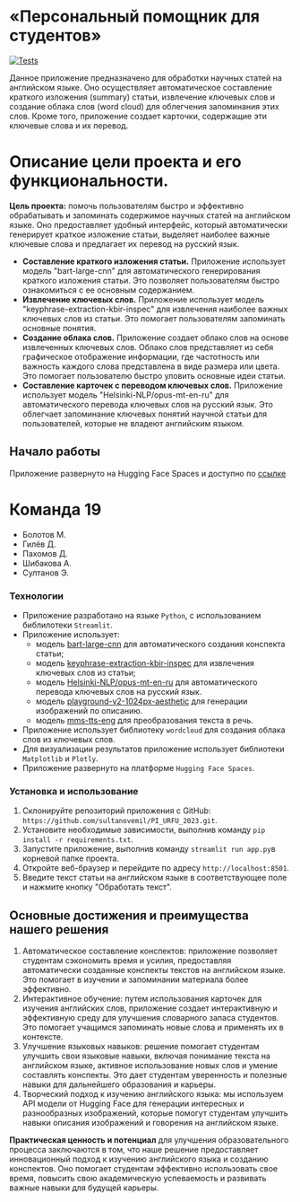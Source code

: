 # «Персональный помощник для студентов»

[![Tests](https://github.com/sultanovemil/FinProject_G19/actions/workflows/python-app.yml/badge.svg)](https://github.com/sultanovemil/FinProject_G19/actions/workflows/python-app.yml)

Данное приложение предназначено для обработки научных статей на английском языке. Оно осуществляет автоматическое составление краткого изложения (summary) статьи, извлечение ключевых слов и создание облака слов (word cloud) для облегчения запоминания этих слов. Кроме того, приложение создает карточки, содержащие эти ключевые слова и их перевод.

# Описание цели проекта и его функциональности.
**Цель проекта:** помочь пользователям быстро и эффективно обрабатывать и запоминать содержимое научных статей на английском языке. Оно предоставляет удобный интерфейс, который автоматически генерирует краткое изложение статьи, выделяет наиболее важные ключевые слова и предлагает их перевод на русский язык.

- **Составление краткого изложения статьи.** Приложение использует модель "bart-large-cnn" для автоматического генерирования краткого изложения статьи. Это позволяет пользователям быстро ознакомиться с ее основным содержанием.
- **Извлечение ключевых слов.** Приложение использует модель "keyphrase-extraction-kbir-inspec" для извлечения наиболее важных ключевых слов из статьи. Это помогает пользователям запоминать основные понятия.
- **Создание облака слов.** Приложение создает облако слов на основе извлеченных ключевых слов. Облако слов представляет из себя графическое отображение информации, где частотность или важность каждого слова представлена в виде размера или цвета. Это помогает пользователю быстро уловить основные идеи статьи.
- **Составление карточек с переводом ключевых слов.** Приложение использует модель "Helsinki-NLP/opus-mt-en-ru" для автоматического перевода ключевых слов на русский язык. Это облегчает запоминание ключевых понятий научной статьи для пользователей, которые не владеют английским языком.

## Начало работы
Приложение развернуто на Hugging Face Spaces и доступно по [ссылке](https://huggingface.co/spaces/Emil25/g19_project)

# Команда 19
- Болотов М.
- Гилёв Д.
- Пахомов Д.
- Шибакова А.
- Султанов Э.

### Технологии
* Приложение разработано на языке ```Python```, с использованием библилотеки ```Streamlit```.
* Приложение использует: 
	* модель [bart-large-cnn](https://huggingface.co/facebook/bart-large-cnn) для автоматического создания конспекта статьи;
	* модель [keyphrase-extraction-kbir-inspec](https://huggingface.co/ml6team/keyphrase-extraction-kbir-inspec) для извлечения ключевых слов из статьи;
	* модель [Helsinki-NLP/opus-mt-en-ru](https://huggingface.co/Helsinki-NLP/opus-mt-en-ru) для автоматического перевода ключевых слов на русский язык.
 	* модель [playground-v2-1024px-aesthetic](https://huggingface.co/playgroundai/playground-v2-1024px-aesthetic) для генерации изображений по описанию.
	* модель [mms-tts-eng](https://huggingface.co/facebook/mms-tts-eng) для преобразования текста в речь.	 
* Приложение использует библиотеку ```wordcloud``` для создания облака слов из ключевых слов.
* Для визуализации результатов приложение использует библиотеки ```Matplotlib``` и ```Plotly```.
* Приложение развернуто на платформе ```Hugging Face Spaces```.

### Установка и использование
1. Склонируйте репозиторий приложения с GitHub: ```https://github.com/sultanovemil/PI_URFU_2023.git```.
2. Установите необходимые зависимости, выполнив команду ```pip install -r requirements.txt```.
3. Запустите приложение, выполнив команду ```streamlit run app.py```в корневой папке проекта.
4. Откройте веб-браузер и перейдите по адресу ```http://localhost:8501```.
5. Введите текст статьи на английском языке в соответствующее поле и нажмите кнопку "Обработать текст".


## Основные достижения и преимущества нашего решения
1. Автоматическое составление конспектов: приложение позволяет студентам сэкономить время и усилия, предоставляя автоматически созданные конспекты текстов на английском языке. 
Это помогает в изучении и запоминании материала более эффективно.
2. Интерактивное обучение: путем использования карточек для изучения английских слов, приложение создает интерактивную и эффективную среду для улучшения словарного запаса студентов. 
Это помогает учащимся запоминать новые слова и применять их в контексте.
3. Улучшение языковых навыков: решение помогает студентам улучшить свои языковые навыки, включая понимание текста на английском языке, активное использование новых слов и умение составлять конспекты. 
Это дает студентам уверенность и полезные навыки для дальнейшего образования и карьеры.
4. Творческий подход к изучению английского языка: мы используем API модели от Hugging Face для генерации интересных и разнообразных изображений, которые помогут студентам улучшить навыки описания изображений и говорения на английском языке.

**Практическая ценность и потенциал** для улучшения образовательного процесса заключаются в том, что наше решение предоставляет инновационный подход к изучению английского языка и созданию конспектов. 
Оно помогает студентам эффективно использовать свое время, повысить свою академическую успеваемость и развивать важные навыки для будущей карьеры.
